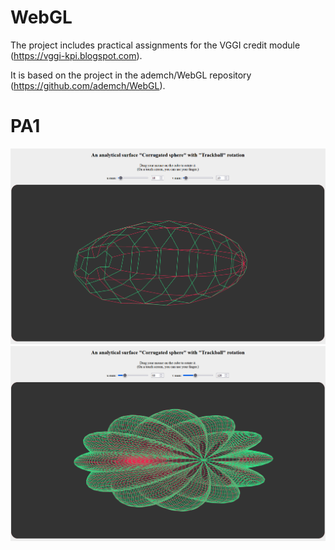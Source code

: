 # WebGL

The project includes practical assignments for the VGGI credit module (https://vggi-kpi.blogspot.com).

It is based on the project in the ademch/WebGL repository (https://github.com/ademch/WebGL).

# PA1 
![plot](./images/corrugated_sphere_u10_v10.png)
![plot](./images/corrugated_sphere_u60_v120.png)
